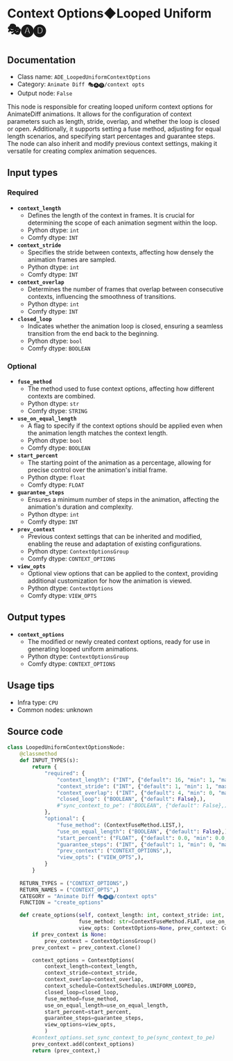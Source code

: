 # Context Options◆Looped Uniform 🎭🅐🅓
## Documentation
- Class name: `ADE_LoopedUniformContextOptions`
- Category: `Animate Diff 🎭🅐🅓/context opts`
- Output node: `False`

This node is responsible for creating looped uniform context options for AnimateDiff animations. It allows for the configuration of context parameters such as length, stride, overlap, and whether the loop is closed or open. Additionally, it supports setting a fuse method, adjusting for equal length scenarios, and specifying start percentages and guarantee steps. The node can also inherit and modify previous context settings, making it versatile for creating complex animation sequences.
## Input types
### Required
- **`context_length`**
    - Defines the length of the context in frames. It is crucial for determining the scope of each animation segment within the loop.
    - Python dtype: `int`
    - Comfy dtype: `INT`
- **`context_stride`**
    - Specifies the stride between contexts, affecting how densely the animation frames are sampled.
    - Python dtype: `int`
    - Comfy dtype: `INT`
- **`context_overlap`**
    - Determines the number of frames that overlap between consecutive contexts, influencing the smoothness of transitions.
    - Python dtype: `int`
    - Comfy dtype: `INT`
- **`closed_loop`**
    - Indicates whether the animation loop is closed, ensuring a seamless transition from the end back to the beginning.
    - Python dtype: `bool`
    - Comfy dtype: `BOOLEAN`
### Optional
- **`fuse_method`**
    - The method used to fuse context options, affecting how different contexts are combined.
    - Python dtype: `str`
    - Comfy dtype: `STRING`
- **`use_on_equal_length`**
    - A flag to specify if the context options should be applied even when the animation length matches the context length.
    - Python dtype: `bool`
    - Comfy dtype: `BOOLEAN`
- **`start_percent`**
    - The starting point of the animation as a percentage, allowing for precise control over the animation's initial frame.
    - Python dtype: `float`
    - Comfy dtype: `FLOAT`
- **`guarantee_steps`**
    - Ensures a minimum number of steps in the animation, affecting the animation's duration and complexity.
    - Python dtype: `int`
    - Comfy dtype: `INT`
- **`prev_context`**
    - Previous context settings that can be inherited and modified, enabling the reuse and adaptation of existing configurations.
    - Python dtype: `ContextOptionsGroup`
    - Comfy dtype: `CONTEXT_OPTIONS`
- **`view_opts`**
    - Optional view options that can be applied to the context, providing additional customization for how the animation is viewed.
    - Python dtype: `ContextOptions`
    - Comfy dtype: `VIEW_OPTS`
## Output types
- **`context_options`**
    - The modified or newly created context options, ready for use in generating looped uniform animations.
    - Python dtype: `ContextOptionsGroup`
    - Comfy dtype: `CONTEXT_OPTIONS`
## Usage tips
- Infra type: `CPU`
- Common nodes: unknown


## Source code
```python
class LoopedUniformContextOptionsNode:
    @classmethod
    def INPUT_TYPES(s):
        return {
            "required": {
                "context_length": ("INT", {"default": 16, "min": 1, "max": LENGTH_MAX}),
                "context_stride": ("INT", {"default": 1, "min": 1, "max": STRIDE_MAX}),
                "context_overlap": ("INT", {"default": 4, "min": 0, "max": OVERLAP_MAX}),
                "closed_loop": ("BOOLEAN", {"default": False},),
                #"sync_context_to_pe": ("BOOLEAN", {"default": False},),
            },
            "optional": {
                "fuse_method": (ContextFuseMethod.LIST,),
                "use_on_equal_length": ("BOOLEAN", {"default": False},),
                "start_percent": ("FLOAT", {"default": 0.0, "min": 0.0, "max": 1.0, "step": 0.001}),
                "guarantee_steps": ("INT", {"default": 1, "min": 0, "max": BIGMAX}),
                "prev_context": ("CONTEXT_OPTIONS",),
                "view_opts": ("VIEW_OPTS",),
            }
        }
    
    RETURN_TYPES = ("CONTEXT_OPTIONS",)
    RETURN_NAMES = ("CONTEXT_OPTS",)
    CATEGORY = "Animate Diff 🎭🅐🅓/context opts"
    FUNCTION = "create_options"

    def create_options(self, context_length: int, context_stride: int, context_overlap: int, closed_loop: bool,
                       fuse_method: str=ContextFuseMethod.FLAT, use_on_equal_length=False, start_percent: float=0.0, guarantee_steps: int=1,
                       view_opts: ContextOptions=None, prev_context: ContextOptionsGroup=None):
        if prev_context is None:
            prev_context = ContextOptionsGroup()
        prev_context = prev_context.clone()

        context_options = ContextOptions(
            context_length=context_length,
            context_stride=context_stride,
            context_overlap=context_overlap,
            context_schedule=ContextSchedules.UNIFORM_LOOPED,
            closed_loop=closed_loop,
            fuse_method=fuse_method,
            use_on_equal_length=use_on_equal_length,
            start_percent=start_percent,
            guarantee_steps=guarantee_steps,
            view_options=view_opts,
            )
        #context_options.set_sync_context_to_pe(sync_context_to_pe)
        prev_context.add(context_options)
        return (prev_context,)

```
